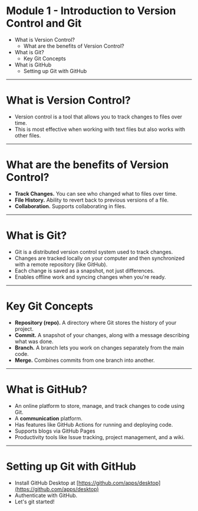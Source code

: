 # **Module 1 - Introduction to Version Control and Git**

* What is Version Control?
  * What are the benefits of Version Control?
* What is Git?
  * Key Git Concepts
* What is GitHub
  * Setting up Git with GitHub

---

# **What is Version Control?**

* Version control is a tool that allows you to track changes to files over time.
* This is most effective when working with text files but also works with other files.

---

# **What are the benefits of Version Control?**

* **Track Changes.** You can see who changed what to files over time.
* **File History.** Ability to revert back to previous versions of a file.
* **Collaboration.** Supports collaborating in files.

---

# **What is Git?**

* Git is a distributed version control system used to track changes.
* Changes are tracked locally on your computer and then synchronized with a remote repository (like GitHub).
* Each change is saved as a snapshot, not just differences.
* Enables offline work and syncing changes when you're ready.

---

# **Key Git Concepts**

<div class="text-2xl">

* **Repository (repo).** A directory where Git stores the history of your project.
* **Commit.** A snapshot of your changes, along with a message describing what was done.
* **Branch.** A branch lets you work on changes separately from the main code.
* **Merge.** Combines commits from one branch into another.
</div>

---

# **What is GitHub?**

* An online platform to store, manage, and track changes to code using Git.
* A **communication** platform.
* Has features like GitHub Actions for running and deploying code.
* Supports blogs via GitHub Pages
* Productivity tools like Issue tracking, project management, and a wiki.

---

# **Setting up Git with GitHub**

* Install GitHub Desktop at [https://github.com/apps/desktop](https://github.com/apps/desktop)
* Authenticate with GitHub.
* Let's git started!
